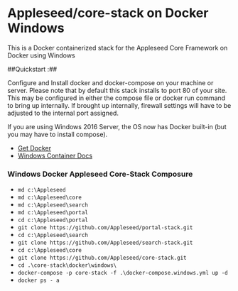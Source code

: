 # Appleseed/core-stack on Docker Windows
This is a Docker containerized stack for the Appleseed Core Framework on Docker using Windows

##Quickstart :##

Configure and Install docker and docker-compose on your machine or server.  Please note that by default this stack installs to port 80 of your site.  This may be configured in either the compose file or docker run command to bring up internally.  If brought up internally, firewall settings will have to be adjusted to the internal port assigned.

If you are using Windows 2016 Server, the OS now has Docker built-in (but you may have to install compose).
- [Get Docker ](https://www.docker.com/products/overview)
- [Windows Container Docs ](https://aka.ms/WindowsContainers)

### Windows Docker Appleseed Core-Stack Composure
- `md c:\Appleseed`
- `md c:\Appleseed\core`
- `md c:\Appleseed\search`
- `md c:\Appleseed\portal`
- `cd c:\Appleseed\portal`
- `git clone https://github.com/Appleseed/portal-stack.git`
- `cd c:\Appleseed\search`
- `git clone https://github.com/Appleseed/search-stack.git`
- `cd c:\Appleseed\core`
- `git clone https://github.com/Appleseed/core-stack.git`
- `cd .\core-stack\docker\windows\`
- `docker-compose -p core-stack -f .\docker-compose.windows.yml up -d`
- `docker ps - a`



